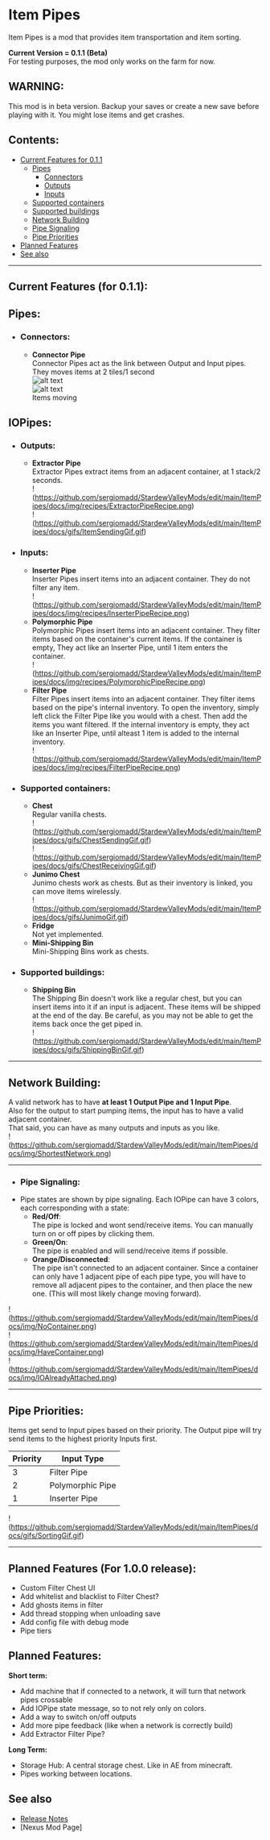# Item Pipes
Item Pipes is a mod that provides item transportation and item sorting.

**Current Version = 0.1.1 (Beta)**  
For testing purposes, the mod only works on the farm for now. 

## WARNING:
This mod is in beta version. Backup your saves or create a new save before playing with it. You might lose items and get crashes.

## Contents:
- [Current Features for 0.1.1](#current-features-for-011)
	- [Pipes](#pipes)
		- [Connectors](#connectors)
		- [Outputs](#outputs)
		- [Inputs](#inputs)
	-  [Supported containers](#supported-containers)
	-  [Supported buildings](#supported-buildings)
	-  [Network Building](#network-building)
	-  [Pipe Signaling](#pipe-signaling)
	-  [Pipe Priorities](#pipe-priorities)
-  [Planned Features](#planned-features)
-  [See also](#see-also)

---

## Current Features (for 0.1.1):

## Pipes:
- ### Connectors:
	- **Connector Pipe**  
Connector Pipes act as the link between Output and Input pipes.  
They moves items at 2 tiles/1 second  
![alt text](https://github.com/sergiomadd/StardewValleyMods/edit/main/ItemPipes/docs/img/ConnectorPipe.png?raw=true)  
![alt text](https://github.com/sergiomadd/StardewValleyMods/edit/main/ItemPipes/docs/img/recipes/ConnectorPipeRecipe.png?raw=true)    
Items moving

## IOPipes:
- ### Outputs:
	- **Extractor Pipe**  
Extractor Pipes extract items from an adjacent container, at 1 stack/2 seconds.  
!(https://github.com/sergiomadd/StardewValleyMods/edit/main/ItemPipes/docs/img/recipes/ExtractorPipeRecipe.png)  
!(https://github.com/sergiomadd/StardewValleyMods/edit/main/ItemPipes/docs/gifs/ItemSendingGif.gif)  
- ### Inputs:
	- **Inserter Pipe**  
Inserter Pipes insert items into an adjacent container. They do not filter any item.  
!(https://github.com/sergiomadd/StardewValleyMods/edit/main/ItemPipes/docs/img/recipes/InserterPipeRecipe.png)  
	- **Polymorphic Pipe**  
Polymorphic Pipes insert items into an adjacent container. They filter items based on the container's current items. If the container is empty, They act like an Inserter Pipe, until 1 item enters the container.  
!(https://github.com/sergiomadd/StardewValleyMods/edit/main/ItemPipes/docs/img/recipes/PolymorphicPipeRecipe.png)  
	- **Filter Pipe**  
Filter Pipes insert items into an adjacent container. They filter items based on the pipe's internal inventory. To open the inventory, simply left click the Filter Pipe like you would with a chest. Then add the items you want filtered. If the internal inventory is empty, they act like an Inserter Pipe, until alteast 1 item is added to the internal inventory.  
!(https://github.com/sergiomadd/StardewValleyMods/edit/main/ItemPipes/docs/img/recipes/FilterPipeRecipe.png)  

- ### Supported containers:  
	- **Chest**  
Regular vanilla chests.  
!(https://github.com/sergiomadd/StardewValleyMods/edit/main/ItemPipes/docs/gifs/ChestSendingGif.gif)  
!(https://github.com/sergiomadd/StardewValleyMods/edit/main/ItemPipes/docs/gifs/ChestReceivingGif.gif)  
	- **Junimo Chest**  
Junimo chests work as chests. But as their inventory is linked, you can move items wirelessly.  
!(https://github.com/sergiomadd/StardewValleyMods/edit/main/ItemPipes/docs/gifs/JunimoGif.gif)  
	- **Fridge**  
	Not yet implemented.  
	- **Mini-Shipping Bin**  
Mini-Shipping Bins work as chests.  

- ### Supported buildings:
	- **Shipping Bin**  
The Shipping Bin doesn't work like a regular chest, but you can insert items into it if an input is adjacent. These items will be shipped at the end of the day. 
Be careful, as you may not be able to get the items back once the get piped in.  
!(https://github.com/sergiomadd/StardewValleyMods/edit/main/ItemPipes/docs/gifs/ShippingBinGif.gif)  

---

## Network Building:
A valid network has to have **at least 1 Output Pipe and 1 Input Pipe**.  
Also for the output to start pumping items, the input has to have a valid adjacent container.  
That said, you can have as many outputs and inputs as you like.  
!(https://github.com/sergiomadd/StardewValleyMods/edit/main/ItemPipes/docs/img/ShortestNetwork.png)  

---

- ### Pipe Signaling: 
- Pipe states are shown by pipe signaling. Each IOPipe can have 3 colors, each corresponding with a state:
	- **Red/Off**:  
	The pipe is locked and wont send/receive items. You can manually turn on or off pipes by clicking them.  
	- **Green/On**:  
	The pipe is enabled and will send/receive items if possible.  
	- **Orange/Disconnected**:  
	The pipe isn't connected to an adjacent container. Since a container can only have 1 adjacent pipe of each pipe type, you will have to remove all adjacent pipes to the container, and then place the new one. (This will most likely change moving forward).  

!(https://github.com/sergiomadd/StardewValleyMods/edit/main/ItemPipes/docs/img/NoContainer.png)  
!(https://github.com/sergiomadd/StardewValleyMods/edit/main/ItemPipes/docs/img/HaveContainer.png)  
!(https://github.com/sergiomadd/StardewValleyMods/edit/main/ItemPipes/docs/img/IOAlreadyAttached.png)  


---

## Pipe Priorities:
Items get send to Input pipes based on their priority. The Output pipe will try send items to the highest priority Inputs first.

| Priority  | Input Type |
| ------------- | ------------- |
| 3  | Filter Pipe  |
| 2  | Polymorphic Pipe  |
| 1  | Inserter Pipe  |

!(https://github.com/sergiomadd/StardewValleyMods/edit/main/ItemPipes/docs/gifs/SortingGif.gif)  


---

## Planned Features (For 1.0.0 release):
- Custom Filter Chest UI
- Add whitelist and blacklist to Filter Chest?
- Add ghosts items in filter
- Add thread stopping when unloading save
- Add config file with debug mode
- Pipe tiers

## Planned Features:
**Short term:**
- Add machine that if connected to a network, it will turn that network pipes crossable
- Add IOPipe state message, so to not rely only on colors.
- Add a way to switch on/off outputs
- Add more pipe feedback (like when a network is correctly build)
- Add Extractor Filter Pipe?

**Long Term:**
- Storage Hub: A central storage chest. Like in AE from minecraft.
- Pipes working between locations.

## See also
- [Release Notes](https://github.com/sergiomadd/StardewValleyMods/edit/main/ItemPipes/docs/release-notes.md)
- [Nexus Mod Page]
